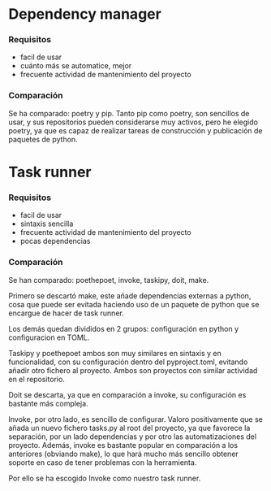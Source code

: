 
# Dependency manager
### Requisitos
- facil de usar
- cuánto más se automatice, mejor
- frecuente actividad de mantenimiento del proyecto

### Comparación
Se ha comparado: poetry y pip.
Tanto pip como poetry, son sencillos de usar, y sus repositorios pueden considerarse muy activos, pero he elegido poetry, ya que es capaz de realizar tareas de construcción y publicación de paquetes de python.

# Task runner
### Requisitos
- facil de usar
- sintaxis sencilla
- frecuente actividad de mantenimiento del proyecto
- pocas dependencias

### Comparación
Se han comparado: poethepoet, invoke, taskipy, doit, make.

Primero se descartó make, este añade dependencias externas a python, cosa que puede ser evitada haciendo uso de un paquete de python que se encargue de hacer de task runner.

Los demás quedan divididos en 2 grupos: configuración en python y configuracion en TOML.

Taskipy y poethepoet ambos son muy similares en sintaxis y en funcionalidad, con su configuración dentro del pyproject.toml, evitando añadir otro fichero al proyecto. Ambos son proyectos con similar actividad en el repositorio.

Doit se descarta, ya que en comparación a invoke, su configuración es bastante más compleja.

Invoke, por otro lado, es sencillo de configurar. Valoro positivamente que se añada un nuevo fichero tasks.py al root del proyecto, ya que favorece la separación, por un lado dependencias y por otro las automatizaciones del proyecto. Además, invoke es bastante popular en comparación a los anteriores (obviando make), lo que hará mucho más sencillo obtener soporte en caso de tener problemas con la herramienta. 

Por ello se ha escogido Invoke como nuestro task runner.
